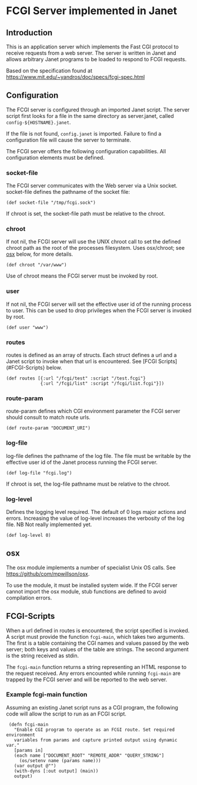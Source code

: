 # FCGI Server implemented in Janet

## Introduction

This is an application server which implements the Fast CGI protocol to
receive requests from a web server. The server is written in Janet and
allows arbitrary Janet programs to be loaded to respond to FCGI
requests.

Based on the specification found at
<https://www.mit.edu/~yandros/doc/specs/fcgi-spec.html>

## Configuration

The FCGI server is configured through an imported Janet script. The
server script first looks for a file in the same directory as
server.janet, called `config-${HOSTNAME}.janet`.

If the file is not found, `config.janet` is imported. Failure to find
a configuration file will cause the server to terminate.

The FCGI server offers the following configuration capabilities. All
configuration elements  must be defined.

### socket-file

The FCGI server communicates with the Web server via a Unix
socket. socket-file defines the pathname of the socket file:

`
(def socket-file "/tmp/fcgi.sock")
`


If chroot is set, the socket-file path must be relative to the chroot.

### chroot


If not nil, the FCGI server will use the UNIX chroot call to set the
defined chroot path as the root of the processes filesystem. Uses
osx/chroot; see [osx](#osx) below, for more details.

`
(def chroot "/var/www")
`

Use of chroot means the FCGI server must be invoked by root.

### user

If not nil, the FCGI server will set the effective user id of the
running process to user.  This can be used to drop privileges when the
FCGI server is invoked by root.

`
(def user "www")
`

### routes

routes is defined as an array of structs. Each struct
defines a url and a Janet script to invoke when that url is
encountered. See [FCGI Scripts](#FCGI-Scripts} below.

``` janet
(def routes [{:url "/fcgi/test" :script "/test.fcgi"}
             {:url "/fcgi/list" :script "/fcgi/list.fcgi"}])
```

### route-param

route-param defines which CGI environment parameter the
FCGI server should consult to match route urls.

`
(def route-param "DOCUMENT_URI")
`

### log-file

log-file defines the pathname of the log file. The file must be writable by the
effective user id of the Janet process running the FCGI server.

`
(def log-file "fcgi.log")
`

If chroot is set, the log-file pathname must be relative to the chroot.

### log-level

Defines the logging level required. The default of 0 logs major
actions and errors.  Increasing the value of log-level increases the
verbosity of the log file. NB Not really implemented yet.

`
(def log-level 0)
`

## osx

The osx module implements a number of specialist Unix OS calls. See
<https://github/com/mpwillson/osx>.

To use the module, it must be installed system wide. If the FCGI
server cannot import the osx module, stub functions are defined
to avoid compilation errors.

## FCGI-Scripts

When a url defined in routes is encountered, the script specified is
invoked. A script must provide the function `fcgi-main`, which
takes two arguments. The first is a table containing the CGI names and
values passed by the web server; both keys and values of the table are
strings. The second argument is the string received as stdin.

The `fcgi-main` function returns a string representing an HTML
response to the request received.  Any errors encounted while running
`fcgi-main` are trapped by the FCGI server and will be reported to
the web server.

### Example fcgi-main function

Assuming an existing Janet script runs as a CGI program, the following
code will allow the script to run as an FCGI script.

``` janet
 (defn fcgi-main
   "Enable CGI program to operate as an FCGI route. Set required environment
   variables from params and capture printed output using dynamic var."
   [params in]
   (each name ["DOCUMENT_ROOT" "REMOTE_ADDR" "QUERY_STRING"]
     (os/setenv name (params name)))
   (var output @"")
   (with-dyns [:out output] (main))
   output)
```
